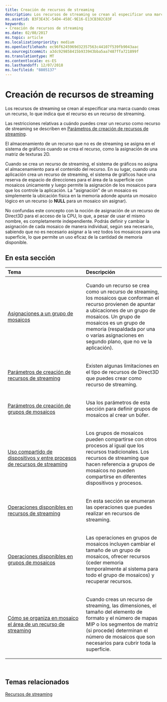 ```yaml
---
title: Creación de recursos de streaming
description: Los recursos de streaming se crean al especificar una marca cuando creas un recurso, lo que indica que el recurso es un recurso de streaming.
ms.assetid: B3F3E43C-54D4-458C-9E16-E13CB382C83F
keywords:
- Creación de recursos de streaming
ms.date: 02/08/2017
ms.topic: article
ms.localizationpriority: medium
ms.openlocfilehash: ec96f6245969d32357563c44107f539fb9043aac
ms.sourcegitcommit: a3dc929858415b933943bba5aa7487ffa721899f
ms.translationtype: MT
ms.contentlocale: es-ES
ms.lasthandoff: 12/07/2018
ms.locfileid: "8805137"
---
```

# <a name="creating-streaming-resources"></a>Creación de recursos de streaming


Los recursos de streaming se crean al especificar una marca cuando creas un recurso, lo que indica que el recurso es un recurso de streaming.

Las restricciones relativas a cuándo puedes crear un recurso como recurso de streaming se describen en [Parámetros de creación de recursos de streaming](streaming-resource-creation-parameters.md).

El almacenamiento de un recurso que no es de streaming se asigna en el sistema de gráficos cuando se crea el recurso, como la asignación de una matriz de texturas 2D.

Cuando se crea un recurso de streaming, el sistema de gráficos no asigna el almacenamiento para el contenido del recurso. En su lugar, cuando una aplicación crea un recurso de streaming, el sistema de gráficos hace una reserva de espacio de direcciones para el área de la superficie con mosaicos únicamente y luego permite la asignación de los mosaicos para que los controle la aplicación. La "asignación" de un mosaico es simplemente la ubicación física en la memoria adonde apunta un mosaico lógico en un recurso (o **NULL** para un mosaico sin asignar).

No confundas este concepto con la noción de asignación de un recurso de Direct3D para el acceso de la CPU, lo que, a pesar de usar el mismo nombre, es completamente independiente. Podrás definir y cambiar la asignación de cada mosaico de manera individual, según sea necesario, sabiendo que no es necesario asignar a la vez todos los mosaicos para una superficie, lo que permite un uso eficaz de la cantidad de memoria disponible.

## <a name="span-idin-this-sectionspanin-this-section"></a><span id="in-this-section"></span>En esta sección


<table>
<colgroup>
<col width="50%" />
<col width="50%" />
</colgroup>
<thead>
<tr class="header">
<th align="left">Tema</th>
<th align="left">Descripción</th>
</tr>
</thead>
<tbody>
<tr class="odd">
<td align="left"><p><a href="mappings-are-into-a-tile-pool.md">Asignaciones a un grupo de mosaicos</a></p></td>
<td align="left"><p>Cuando un recurso se crea como un recurso de streaming, los mosaicos que conforman el recurso provienen de apuntar a ubicaciones de un grupo de mosaicos. Un grupo de mosaicos es un grupo de memoria (respaldada por una o varias asignaciones en segundo plano, que no ve la aplicación).</p></td>
</tr>
<tr class="even">
<td align="left"><p><a href="streaming-resource-creation-parameters.md">Parámetros de creación de recursos de streaming</a></p></td>
<td align="left"><p>Existen algunas limitaciones en el tipo de recursos de Direct3D que puedes crear como recurso de streaming.</p></td>
</tr>
<tr class="odd">
<td align="left"><p><a href="tile-pool-creation-parameters.md">Parámetros de creación de grupos de mosaicos</a></p></td>
<td align="left"><p>Usa los parámetros de esta sección para definir grupos de mosaicos al crear un búfer.</p></td>
</tr>
<tr class="even">
<td align="left"><p><a href="streaming-resource-cross-process-and-device-sharing.md">Uso compartido de dispositivos y entre procesos de recursos de streaming</a></p></td>
<td align="left"><p>Los grupos de mosaicos pueden compartirse con otros procesos al igual que los recursos tradicionales. Los recursos de streaming que hacen referencia a grupos de mosaicos no pueden compartirse en diferentes dispositivos y procesos.</p></td>
</tr>
<tr class="odd">
<td align="left"><p><a href="operations-available-on-streaming-resources.md">Operaciones disponibles en recursos de streaming</a></p></td>
<td align="left"><p>En esta sección se enumeran las operaciones que puedes realizar en recursos de streaming.</p></td>
</tr>
<tr class="even">
<td align="left"><p><a href="operations-available-on-tile-pools.md">Operaciones disponibles en grupos de mosaicos</a></p></td>
<td align="left"><p>Las operaciones en grupos de mosaicos incluyen cambiar el tamaño de un grupo de mosaicos, ofrecer recursos (ceder memoria temporalmente al sistema para todo el grupo de mosaicos) y recuperar recursos.</p></td>
</tr>
<tr class="odd">
<td align="left"><p><a href="how-a-streaming-resource-s-area-is-tiled.md">Cómo se organiza en mosaico el área de un recurso de streaming</a></p></td>
<td align="left"><p>Cuando creas un recurso de streaming, las dimensiones, el tamaño del elemento de formato y el número de mapas MIP o los segmentos de matriz (si procede) determinan el número de mosaicos que son necesarios para cubrir toda la superficie.</p></td>
</tr>
</tbody>
</table>

 

## <a name="span-idrelated-topicsspanrelated-topics"></a><span id="related-topics"></span>Temas relacionados


[Recursos de streaming](streaming-resources.md)

 

 




